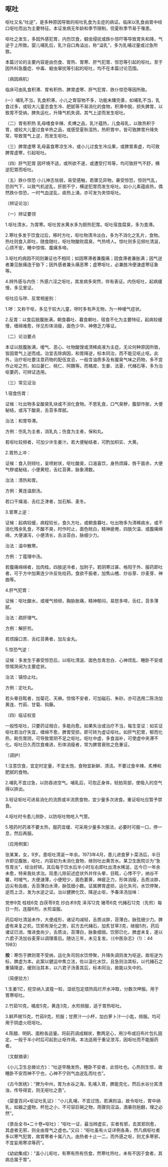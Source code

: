 ## 呕吐

呕吐又名“吐逆”，是多种原因导致的呕吐乳食为主症的病证。临床以乳食由胃中经口呕吐而出为主要特征。本证发病无年龄和季节限制，但夏秋季节易于罹患。

呕吐之发生，多因外感犯胃，内伤饮食，蝈虫侵扰或跌仆惊吓等导致胃失和降，气逆于上所致。婴儿哺乳后，乳汁自口角溢出，称“溢乳”，多为乳哺过量或过急所致。

本篇讨论的主要内容是由伤食、胃热、胃寒、肝气犯胃、惊恐等引起的呕吐。至于因外科急腹症、中毒、蛔虫窜扰等引起的呕吐，均不在本篇讨论范围。

〔病因病机〕

临床可由乳食积滞、胃有积热、脾胃虚寒、肝气犯胃、跌仆惊恐等因所致。

(一）哺乳不当，乳食积滞，小儿之胃容物不多，功能未臻完善，如哺乳不当，乳食过多，或较大儿童恣食生冷、肥腻等不易消化的食物，积滞中脘，损失脾胃，以致胃不受纳，脾失运化，升降气机失调，其气上逆而发生呕吐。

（二）胃有积热  乳母嗜食辛辣、炙煿之品，乳汁蕴热，儿食母乳，以致热积于胃，或较大儿童过食辛热之品，或感受夏秋湿热，热积胃中，皆可致脾胃升降失常，导致胃气上逆，而发生呕吐。

（三）脾胃虚寒  乳母喜食寒凉生冷，或小儿过食生冷瓜果，或脾胃素虚，均可致脾胃虚寒，引起呕吐。

（四）肝气犯胃  因坏境不适，或所欲不遂，或遭受打骂等，均可致肝气不舒，横逆犯胃而呕吐。

（五）跌仆惊恐  小儿神志怯弱，易受感触，若骤见异物，暴受惊恐，惊则气乱，恐则气下，以致气机逆乱，肝胆不宁，横逆犯胃而发生呕吐。如小儿素蕴痰热，偶然跌仆惊恐，一时气血逆乱，痰热上涌，亦可发为夹惊呕吐。

〔辨证论治〕

（一）辨证要领

1.呕吐清水，为胃寒。呕吐苦水黄水多为胆热犯胃。呕吐宿食腐臭，多为食滞。

2.寒吐多发于饮食过后，移时方吐，呕吐物清冷淡白，多为不消化之乳片，食物。热吐则食入即吐，随食随吐，呕吐物酸败腐臭，气热喷人。惊吐则多见频吐清涎，心烦不安，睡中惊惕、腹痛多啼。

3.呕吐的病因不同则兼证也不相同；如因寒滞者兼腹痛；因食滞者兼胀满；因气逆者兼见胀痛连于胁下；因外感者兼头痛恶寒；虚寒呕吐，必兼肢冷便溏虚寒征象等。

4.辨外感与内伤：外感六淫之呕吐，其发病多突然，伴有表证。内伤呕吐，起病缓慢，多见里证。

呕吐应与哕、反胃相鉴别：

1.哕：又称干呕，多见于较大儿童，哕时多有声无物，为一种嗳气症状。

2.反胃：以食后脘腹胀满，朝食暮吐、暮食朝吐、宿食不化为主要特征，起病较缓慢，缠绵难愈，伴见形体消瘦，面色少华、神倦乏力等证。

（二）论治要点

本证以脘腹胀满，嗳气、恶心、吐物酸馊或清稀痰液为主症。无论何种原因所致，皆因胃气上逆而成。治宜去除病因，和胃降逆，标本同治，而不能见呕止呕。此外，治疗呕吐要注意药物的配伍宜忌，一般含油质多及有腥臭气味之药物，多不宜作止呕之剂，如瓜蒌仁、桃仁、阿魏等。而橘皮、生姜、法夏、代赭石等，多为治呕要药，可辨证选用。

（三）常见证治

1.宿食伤胃：

证候：吐出物多呈酸臭乳块或不消化食物。不思乳食，口气臭秽，腹部作胀，大便秘结，或泻下酸臭，舌苔多厚腻。

治法：和胃导滞。

方例：伤乳为主者，消乳丸；伤食为主者，保和丸。

若呕吐较频者，可加少许生姜汁。若大便秘结者，可酌加枳实、大黄。

2.胃热上冲：

证候：食入则倾吐，呈喷射状，呕吐酸臭，口渴喜饮，身热烦躁，唇干面赤，大便气秽或秘结，小便黄短，舌红苔黄，脉象滑数。

治法：清热和胃。

方例：黄连温胆汤。

若口干燥渴、舌红乏津者，加石斛、麦冬。

3.胃寒上逆：

证候：起病较缓，病程较长，食久方吐，或朝食暮吐，吐出物多为清稀痰水，或不消化残余乳食，不酸不臭，时作时止，面色㿠白，精神疲倦，四肢欠温、或腹痛绵绵，大便溏泻，小便清长，舌淡苔白，脉细少力。

治法：温中散寒。

方例：丁蔻理中汤。

若腹痛绵绵者，加肉桂。四肢逆冷者，加附子。若阴寒过甚、格阳于外、服药即吐者，可于方中加黄连少许反佐给药。食欲不振者，加焦山楂、炒谷芽、炒麦芽、神曲等。

4.肝气犯胃：

证候：呕吐酸水，或嗳气频频，胸胁胀痛，精神郁闷，易怒多啼，舌红，苔多薄腻。

治法：疏肝理气。

方例：解肝煎。

若烦躁口苦、舌红苔黄者，加左金丸。

5.惊恐气逆：

证候：多发生于暴受惊恐后，以呕吐清涎、面色忽青忽白、心神烦乱、睡卧不安或惊惕哭闹为主要症状。

治法：镇惊止吐。

方例：定吐丸。

若头晕目眩者，加菊花、天麻。惊惕不安者，可加磁石、朱砂。亦可选用二陈汤加黄连、竹茹、甘菊、钩藤。

（四）临证权变

一般性呕吐，只要药证相合，多能向愈。如果失治或治疗不当，每生变证：如实证呕吐若治疗失宜，缠绵不愈，脾胃受损，即可转为虚证呕吐。如肝气犯胃，郁而化热，耗伤胃阴，可导致胃阴不足之呕吐。呕吐中虚，多食滋补，可使虚中夹滞不化。呕吐日久而饮食难进，形体消瘦者，常为脾胃衰败之危重证。

〔调护〕

1.注意饮食，宜定时定量，不宜太饱，食物宜新鲜、清洁。不要过食辛辣、炙煿和肥腻的食物。

2.哺乳不宜过急，以防吞进空气。哺乳后，可抱正身体，轻拍背部，使吸入的空气得以排出。

3.轻证呕吐可进易消化的流质或半流质食物，宜少量多次进食。重证呕吐应暂予禁食。

4.呕吐时令患儿侧卧，以防呕吐物呛入气管。

5.喂药时药液不要太热，服药宜缓、可采用少量多次服法，必要时可服一口，停一息，然后再服。

〔应用例案〕

张某某，女，9岁。患呕吐清涎一年余。1973年4月，患儿进食萝卜菜汤后，半日许即见腹胀，呕吐，内容初为未消化食物，继则吐出黄苦水。某卫生医院诊为“急性胃炎”，经治好转。其后每于饮水后半小时左右即吐出清水稀涎，迄今已一年余未愈，特来我处求治。现患儿除前述症状外并伴头晕，目眩，心悸不宁，纳谷不馨，时嗳气，大便溏薄，小便短少，面色萎黄，神疲乏力，形体消瘦，舌质淡胖，边尖有齿痕，舌苔薄白水滑，脉弦细小数。证属脾胃虚损，运化失司，水饮停聚，逆而上泛，发为水逆之证。治以健脾化饮，降逆止呕，予春泽汤加味：

党参9克  桂枝6克  白茯苓9克  炒白术9克  泽泻12克  猪苓6克  代赭石12克（先煎）每日一剂，连服6剂，水煎温服。

药后呕吐清涎未作，大便成形，诸证均减轻，舌质淡胖，苔薄白，脉弦细少力。脾虚有来复之机，饮邪有渐化之势，前方去代赭石，加炙甘草3克，继服5剂，药后诸证已消，惟进食尚少，舌质淡，苔薄白，脉象细弱。饮邪已化，脾虚未复，遂以六君子汤加谷麦芽以调理善后。随访三年，未见复发。（《中医杂志》（1）：44 1983）

**按**：寒伤于脾则胃不受纳，运化失司则水饮停聚，升降失调则发为呕逆。故呕逆为标，脾虚为本。此案以健运中焦立法，佐以温化水饮，且急则治其标，以代赭石之重镇降逆，缓则治其本，以六君子汤善其后，标本同治，故能以矢中的。

〔简便验方〕

1.生姜1它，挖空纳入波蔻一粒，湿纸包定煨热捣烂开水冲取，分数次呷服。用于胃寒呕吐。

2.竹茹10克，橘皮5克，黄连3克，水煎频服，适于胃热呕吐。

3.鲜芦根15克，竹茹9克，煎服；甘蔗汁一小杯，加白萝卜汁一小匙，频服。均可用于阴虚火旺呕吐。

4.陈醋、明矾、面粉各适量。将前药调成糊状，敷两足心，用沙布或旧布片包扎固定。一般于半小时后可起到止呕作用。本法适用于重证泄泻，因呕吐而不能服药者。

〔文献摘录〕

《小儿卫生总微论方》：“吐逆早晚发热，睡卧不安者，此惊吐也。心热则生惊，故睡卧不安而神不宁也，心神不宁则气血逆乱而吐也”。

《古今医统》：“脾为中州，胃为水谷之海，乳哺入胃，脾能克化，然后水谷分其清浊，传导得宜，则无呕吐之患”。

《婴童百问•呕证吐乳证》：“小儿乳哺，不宜过饱，若满则溢，故令呕吐，胃中纳乳，如器之盛物，杯卮之小，不可容巨碗之物，雨骤则沼溢，酒暴则巵翻，理之必然”。

《景岳全书•二十卷•呕吐》：“呕吐一证，最当辨虚实，实者有邪，去其邪则愈，其虚者无邪，则全由胃气之虚也。”又曰：“呕吐虽有火证详例各条，然凡病呕吐者多以寒气犯胃，故胃寒者十属八九，由热者十止一二，而外感之呕，则尤多寒邪，不宜妄用寒凉等药”。

《幼幼集成》：“盖小儿呕吐，有寒有热有伤食，然寒吐热吐，未有不因于食者，其病总属于胃”。
